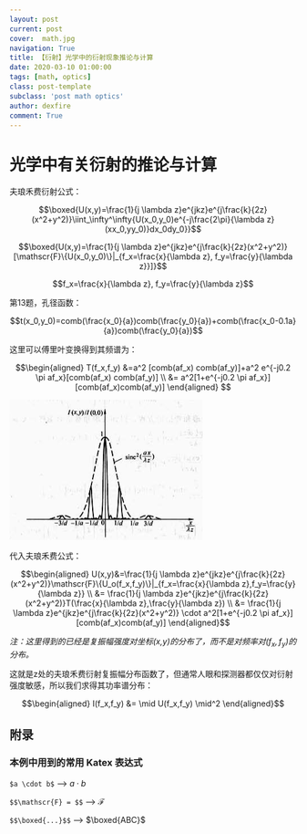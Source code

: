 ```yaml
---
layout: post
current: post
cover:  math.jpg
navigation: True
title: 【衍射】光学中的衍射现象推论与计算
date: 2020-03-10 01:00:00
tags: [math, optics]
class: post-template
subclass: 'post math optics'
author: dexfire
comment: True
---
```


# 光学中有关衍射的推论与计算

夫琅禾费衍射公式：

$$\boxed{U(x,y)=\frac{1}{j \lambda z}e^{jkz}e^{j\frac{k}{2z}(x^2+y^2)}\iint_\infty^\infty{U(x_0,y_0)e^{-j\frac{2\pi}{\lambda z}(xx_0,yy_0)}dx_0dy_0}}$$

$$\boxed{U(x,y)=\frac{1}{j \lambda z}e^{jkz}e^{j\frac{k}{2z}(x^2+y^2)}[\mathscr{F}\{U(x_0,y_0)\}|_{f_x=\frac{x}{\lambda z}, f_y=\frac{y}{\lambda z}}]}$$

$$f_x=\frac{x}{\lambda z}, f_y=\frac{y}{\lambda z}$$

第13题，孔径函数：

$$t(x_0,y_0)=comb(\frac{x_0}{a})comb(\frac{y_0}{a})+comb(\frac{x_0-0.1a}{a})comb(\frac{y_0}{a})$$

这里可以傅里叶变换得到其频谱为：

$$\begin{aligned}
    T(f_x,f_y) &=a^2 [comb(af_x) comb(af_y)]+a^2 e^{-j0.2 \pi af_x}[comb(af_x) comb(af_y)] \\
    &= a^2[1+e^{-j0.2 \pi af_x}][comb(af_x)comb(af_y)]
\end{aligned} $$

![p1](/assets/images/QQ截图20200313011318.png)

代入夫琅禾费公式：

$$\begin{aligned}
    U(x,y)&=\frac{1}{j \lambda z}e^{jkz}e^{j\frac{k}{2z}(x^2+y^2)}\mathscr{F}\{U_o(f_x,f_y)\}|_{f_x=\frac{x}{\lambda z},f_y=\frac{y}{\lambda z}} \\
    &= \frac{1}{j \lambda z}e^{jkz}e^{j\frac{k}{2z}(x^2+y^2)}T(\frac{x}{\lambda z},\frac{y}{\lambda z}) \\
    &= \frac{1}{j \lambda z}e^{jkz}e^{j\frac{k}{2z}(x^2+y^2)} \cdot a^2[1+e^{-j0.2 \pi af_x}][comb(af_x)comb(af_y)]
\end{aligned}$$

*注：这里得到的已经是复振幅强度对坐标(x,y)的分布了，而不是对频率对$(f_x,f_y)$的分布。*

这就是z处的夫琅禾费衍射复振幅分布函数了，但通常人眼和探测器都仅仅对衍射强度敏感，所以我们求得其功率谱分布：

$$\begin{aligned}
    I(f_x,f_y) &= \mid U(f_x,f_y) \mid^2
\end{aligned}$$


## 附录
### 本例中用到的常用 Katex 表达式
`$a \cdot b$`             -->  $a \cdot b$

`$$\mathscr{F} = $$`  -->  $\mathscr{F}$

`$$\boxed{...}$$`     -->  $\boxed{ABC}$